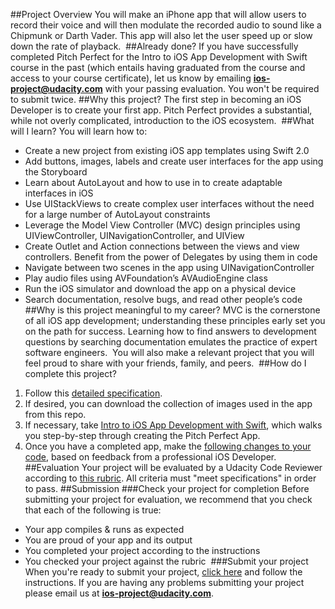 ##Project Overview
You will make an iPhone app that will allow users to record their voice and will then modulate the recorded audio to sound like a Chipmunk or Darth Vader. This app will also let the user speed up or slow down the rate of playback.
​
##Already done?
If you have successfully completed Pitch Perfect for the Intro to iOS App Development with Swift course in the past (which entails having graduated from the course and access to your course certificate), let us know by emailing **ios-project@udacity.com** with your passing evaluation. You won't be required to submit twice.
​
##Why this project?
The first step in becoming an iOS Developer is to create your first app. Pitch Perfect provides a substantial, while not overly complicated, introduction to the iOS ecosystem.
​
##What will I learn?
You will learn how to:
​
* Create a new project from existing iOS app templates using Swift 2.0
* Add buttons, images, labels and create user interfaces for the app using the Storyboard
* Learn about AutoLayout and how to use in to create adaptable interfaces in iOS
* Use UIStackViews to create complex user interfaces without the need for a large number of AutoLayout constraints
* Leverage the Model View Controller (MVC) design principles using UIViewController, UINavigationController, and UIView
* Create Outlet and Action connections between the views and view controllers. 
Benefit from the power of Delegates by using them in code
* Navigate between two scenes in the app using UINavigationController
* Play audio files using AVFoundation’s AVAudioEngine class
* Run the iOS simulator and download the app on a physical device 
* Search documentation, resolve bugs, and read other people’s code
​
##Why is this project meaningful to my career?
MVC is the cornerstone of all iOS app development; understanding these principles early set you on the path for success.
Learning how to find answers to development questions by searching documentation emulates the practice of expert software engineers.
​
You will also make a relevant project that you will feel proud to share with your friends, family, and peers.
​
##How do I complete this project?
1. Follow this <a href="https://docs.google.com/document/d/1giyVDlOLBPUyNDVf_Eyqt0Oyxb-3sUDKPFK-XBkZNbc/pub?embedded=true" target="_blank">detailed specification</a>. 
2. If desired, you can download the collection of images used in the app from this repo.
3. If necessary, take <a href="https://www.udacity.com/course/ud585" target="_blank">Intro to iOS App Development with Swift</a>, which walks you step-by-step through creating the Pitch Perfect App.
4. Once you have a completed app, make the <a href="https://docs.google.com/document/d/1uotwFB5A3qmQL4-NTNuI4UT_UqqPrsZ17wZMY6XhlB0/pub?embedded=true" target="_blank">following changes to your code</a>, based on feedback from a professional iOS Developer.
​
##Evaluation
Your project will be evaluated by a Udacity Code Reviewer according to <a href="https://docs.google.com/document/d/1LlcUT90j-ItbRQpB3ivLHwjP-KgKOUdoOLpz0WirpSo/pub?embedded=true" target="_blank">this rubric</a>. All criteria must "meet specifications" in order to pass.
​
##Submission
###Check your project for completion
Before submitting your project for evaluation, we recommend that you check that each of the following is true:
​
* Your app compiles & runs as expected
* You are proud of your app and its output
* You completed your project according to the instructions
* You checked your project against the rubric
​
###Submit your project
When you're ready to submit your project, <a href="https://review.udacity.com/#!/projects/3082218740" target="_blank">click here</a> and follow the instructions. If you are having any problems submitting your project please email us at **ios-project@udacity.com**.
